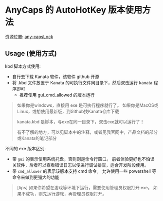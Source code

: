# AnyCaps 的 AutoHotKey 版本使用方法

资源位置: [any-capsLock](https://github.com/any-menu/any-capslock)

## Usage (使用方式)

kbd 脚本方式使用:

- 自行去下载 Kanata 软件，该软件 github 开源
- 将 .kbd 文件放置于 Kanata 的可执行文件同目录下，然后双击运行 kanata 程序即可
  - 推荐使用 gui_cmd_allowed 的版本运行

> 如果你是windows，直接用 exe 是可执行程序就行了。
> 如果你是MacOS或Linux，或想使用最新版，到Github找Kanata仓库下载
> 
> kanata.kbd 是脚本，与exe在同一目录下，双击exe就可以运行了！
> 
> 有不了解的地方，可以见脚本中的注释，或者见我官网中，产品文档的部分或Kanata的笔记部分

不同的 exe 版本区别:

- 带 `gui` 的表示使用系统托盘，否则则是命令行窗口。
  前者体验更好也不怕误关软件，后者可以查看错误日志以便进行调试排查，适合开发阶段使用。
- 带 `cmd_allower` 的表示该版本支持 cmd 命令。
  允许使用一些 powershell 等命令来做到更强大的功能

> [tips]
> 如果你希望在游戏等环境下运行，需要使用管理员权限打开 exe。
> 如果不成功，则先运行游戏，再管理员权限打开。
